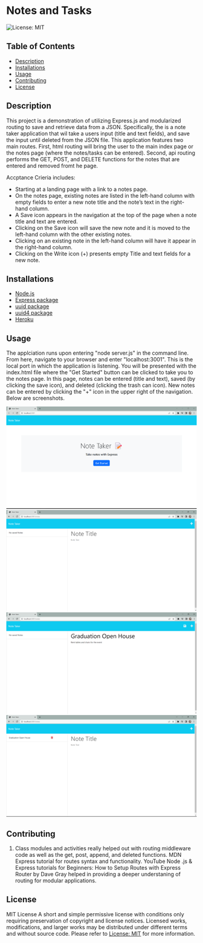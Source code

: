 # Notes and Tasks

 ![License: MIT](https://img.shields.io/badge/License-MIT-yellow.svg)

## Table of Contents
  - [Description](#description)
  - [Installations](#installations)
  - [Usage](#usage)
  - [Contributing](#contributing)
  - [License](#license)

## Description
This project is a demonstration of utilizing Express.js and modularized routing to save and retrieve data from a JSON. Specifically, the is a note taker application that wil take a users input (title and text fields), and save the input until deleted from the JSON file. This application features two main routes. First, html routing will bring the user to the main index page or the notes page (where the notes/tasks can be entered). Second, api routing performs the GET, POST, and DELETE functions for the notes that are entered and removed fromt he page.

Accptance Crieria includes:
 - Starting at a landing page with a link to a notes page.
 - On the notes page, existing notes are listed in the left-hand column with empty fields to enter a new note title and the note’s text in the right-hand column.
 - A Save icon appears in the navigation at the top of the page when a note title and text are entered.
 - Clicking on the Save icon will save the new note and it is moved to the left-hand column with the other existing notes.
 - Clicking on an existing note in the left-hand column will have it appear in the right-hand column.
 - Clicking on the Write icon (+) presents empty Title and text fields for a new note.

## Installations
- [Node.js](https://nodejs.org/en/)
- [Express package](https://www.npmjs.com/package/express)
- [uuid package](https://www.npmjs.com/package/uuid)
- [uuid4 package](https://www.npmjs.com/package/uuidv4)
- [Heroku](https://www.heroku.com)

## Usage
The applciation runs upon entering "node server.js" in the command line. From here, navigate to your browser and enter "localhost:3001". This is the local port in which the application is listening.
You will be presented with the index.html file where the "Get Started" button can be clicked to take you to the notes page. In this page, notes can be entered (title and text), saved (by clicking the save icon), and deleted (clicking the trash can icon). New notes can be entered by clicking the "+" icon in the upper right of the navigation. Below are screenshots.

![Note Taker Homepage](https://github.com/leesochay/notes-and-tasks/blob/main/images/NoteTakerHomepage.png)
![Note Taker Notes Page](https://github.com/leesochay/notes-and-tasks/blob/main/images/NoteTakerNotesPage.png)
![Note Taker Note to Save](https://github.com/leesochay/notes-and-tasks/blob/main/images/NoteTakerNotetoSave.png)
![Note Taker Saved Note](https://github.com/leesochay/notes-and-tasks/blob/main/images/NoteTakerSavedNote.png)

## Contributing
1. Class modules and activities really helped out with routing middleware code as well as the get, post, append, and deleted functions. MDN Express tutorial for routes syntax and functionality. YouTube Node .js & Express tutorials for Beginners: How to Setup Routes with Express Router by Dave Gray helped in providing a deeper understaning of routing for modular applications.

## License
MIT License
A short and simple permissive license with conditions only requiring preservation of copyright and license notices. Licensed works, modifications, and larger works may be distributed under different terms and without source code. Please refer to [License: MIT](https://choosealicense.com/licenses/mit/) for more information.
